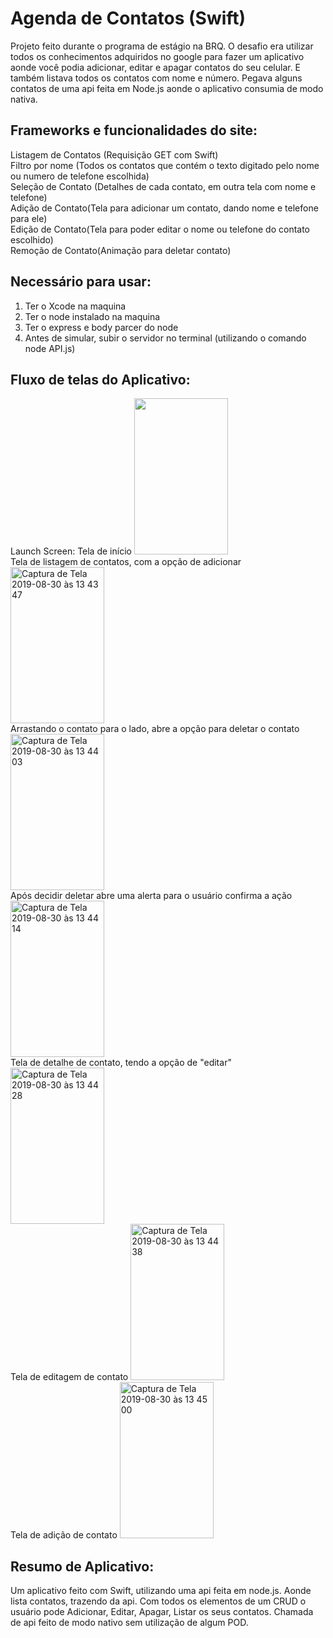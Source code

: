 # Agenda de Contatos (Swift)
Projeto feito durante o programa de estágio na BRQ. O desafio era utilizar todos os conhecimentos adquiridos no google para fazer um aplicativo aonde você podia adicionar, editar e apagar contatos do seu celular. E também listava todos os contatos com nome e número. Pegava alguns contatos de uma api feita em Node.js aonde o aplicativo consumia de modo nativa.

## Frameworks e funcionalidades do site:
Listagem de Contatos (Requisição GET com Swift)<br>
Filtro por nome (Todos os contatos que contém o texto digitado pelo nome ou numero de telefone escolhida)<br>
Seleção de Contato (Detalhes de cada contato, em outra tela com nome e telefone)<br>
Adição de Contato(Tela para adicionar um contato, dando nome e telefone para ele)<br>
Edição de Contato(Tela para poder editar o nome ou telefone do contato escolhido)<br>
Remoção de Contato(Animação para deletar contato)

## Necessário para usar:
<ol>
  <li>Ter o Xcode na maquina </li>
  <li>Ter o node instalado na maquina </li>
  <li>Ter o express e body parcer do node </li>
  <li>Antes de simular, subir o servidor no terminal (utilizando o comando node API.js)</li>
 </ol>

## Fluxo de telas do Aplicativo:
<div> Launch Screen: Tela de início
<img src="https://user-images.githubusercontent.com/42249434/64039218-7eef6e00-cb30-11e9-8223-ebc3348c5ec0.png" width="150" height="250"> </div> 
<div> Tela de listagem de contatos, com a opção de adicionar  <img width="150" height="250" alt="Captura de Tela 2019-08-30 às 13 43 47" src="https://user-images.githubusercontent.com/42249434/64039586-59169900-cb31-11e9-93d7-2a487192a1c1.png"> </div>
<div>  Arrastando o contato para o lado, abre a opção para deletar o contato
<img width="150" height="250" alt="Captura de Tela 2019-08-30 às 13 44 03" src="https://user-images.githubusercontent.com/42249434/64039647-7ba8b200-cb31-11e9-9e54-c710e17d78ad.png"> </div>
<div> Após decidir deletar abre uma alerta para o usuário confirma a ação
<img width="150" height="250" alt="Captura de Tela 2019-08-30 às 13 44 14" src="https://user-images.githubusercontent.com/42249434/64039877-11444180-cb32-11e9-9632-a42cc73a0b89.png"> </div>
<div> Tela de detalhe de contato, tendo a opção de "editar" 
  <img width="150" height="250" alt="Captura de Tela 2019-08-30 às 13 44 28" src="https://user-images.githubusercontent.com/42249434/64039911-2de07980-cb32-11e9-897a-f7a5edea4a65.png"> </div>
<div> Tela de editagem de contato 
<img width="150" height="250" alt="Captura de Tela 2019-08-30 às 13 44 38" src="https://user-images.githubusercontent.com/42249434/64039971-48b2ee00-cb32-11e9-87d9-4e9989758386.png"></div>
<div> Tela de adição de contato
<img width="150" height="250" alt="Captura de Tela 2019-08-30 às 13 45 00" src="https://user-images.githubusercontent.com/42249434/64040025-697b4380-cb32-11e9-8ca1-186d673e8acd.png"> </div>

## Resumo de Aplicativo:
Um aplicativo feito com Swift, utilizando uma api feita em node.js. Aonde lista contatos, trazendo da api. Com todos os elementos de um CRUD o usuário pode Adicionar, Editar, Apagar, Listar os seus contatos. Chamada de api feito de modo nativo sem utilização de algum POD.





